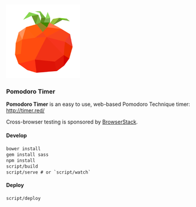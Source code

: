 ![tomato](source/tomato.png)

### Pomodoro Timer

**Pomodoro Timer** is an easy to use, web-based Pomodoro Technique timer: http://timer.red/

Cross-browser testing is sponsored by [BrowserStack](https://www.browserstack.com).

#### Develop

```
bower install
gem install sass
npm install
script/build
script/serve # or `script/watch`
```

#### Deploy

```
script/deploy
```
